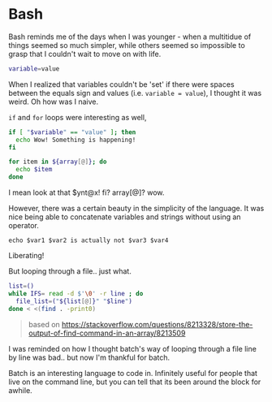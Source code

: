 # Bash

Bash reminds me of the days when I was younger - when a multitidue of things seemed so much simpler, while others seemed so impossible to grasp that I couldn't wait to move on with life.  

```bash
variable=value
```

When I realized that variables couldn't be 'set' if there were spaces between the equals sign and values (i.e. `variable = value`), I thought it was weird. Oh how was I naive.

`if` and `for` loops were interesting as well,

```bash
if [ "$variable" == "value" ]; then
  echo Wow! Something is happening!
fi
```

```bash
for item in ${array[@]}; do
  echo $item
done
```

I mean look at that $ynt@x! fi? array[@]? wow.  

However, there was a certain beauty in the simplicity of the language. It was nice being able to concatenate variables and strings without using an operator.  

`echo $var1 $var2 is actually not $var3 $var4`

Liberating!  

But looping through a file.. just what.

```bash
list=()
while IFS= read -d $'\0' -r line ; do
  file_list=("${list[@]}" "$line")
done < <(find . -print0)
```
> based on https://stackoverflow.com/questions/8213328/store-the-output-of-find-command-in-an-array/8213509

I was reminded on how I thought batch's way of looping through a file line by line was bad.. but now I'm thankful for batch.

Batch is an interesting language to code in. Infinitely useful for people that live on the command line, but you can tell that its been around the block for awhile.
